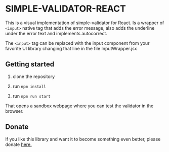 # SIMPLE-VALIDATOR-REACT

This is a visual implementation of simple-validator for React. Is a wrapper of ```<input>``` native tag that adds the error message, also adds the underline under the error text and implements autocorrect.

The ```<input>``` tag can be replaced with the input component from your favorite UI library changing that line in the file InputWrapper.jsx

## Getting started

1) clone the repository

2) run ```npm install```

3) run ```npm run start```

That opens a sandbox webpage where you can test the validator in the browser.

## Donate

If you like this library and want it to become something even better, please donate [here.](https://www.paypal.me/fermmm)